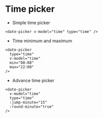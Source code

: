 # Time picker

- Simple time picker
```vue
<date-picker v-model="time" type="time" />
```
<ClientOnly>
  <date-picker type="time" />
</ClientOnly>

- Time minimum and maximum
```vue
<date-picker
  type="time"
  v-model="time"
  min="08:08"
  max="22:00"
/>
```
<ClientOnly>
  <date-picker
    type="time"
    min="08:08"
    max="22:00"
  />
</ClientOnly>

- Advance time picker
```vue
<date-picker
  v-model="time"
  type="time"
  :jump-minute="15"
  :round-minute="true"
/>
```
<ClientOnly>
  <date-picker
    type="time"
    :jump-minute="15"
    :round-minute="true"
  />
</ClientOnly>
